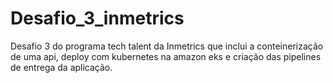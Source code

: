 # Desafio_3_inmetrics

Desafio 3 do programa tech talent da Inmetrics que inclui a conteinerização de uma api, deploy com kubernetes na amazon eks e criação das pipelines de entrega da aplicação.
